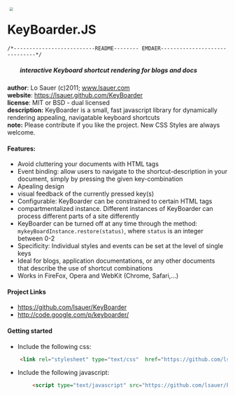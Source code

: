 <img src="http://lsauer.github.com/KeyBoarder/gh-pages/res/img/keyboard_grey.png" style="border:0px; margin:10px; margin-right:30px; float:left; zoom:0.5;">

KeyBoarder.JS
=============
    /*--------------------------README-------- EMDAER------------------------------*/
##### `    `*interactive Keyboard shortcut rendering for blogs and docs*



**author**: Lo Sauer (c)2011; www.lsauer.com  
**website**: https://lsauer.github.com/KeyBoarder  
**license**: MIT or BSD - dual licensed  
**description:**  KeyBoarder is a small, fast javascript library for dynamically rendering appealing, navigatable keyboard shortcuts  
**note:** Please contribute if you like the project. New CSS Styles are always welcome. <br>


#### Features:
 - Avoid cluttering your documents with HTML tags
 - Event binding: allow users to navigate to the shortcut-description in your document, simply by pressing the given key-combination
 - Apealing design
 - visual feedback of the currently pressed key(s)
 - Configurable: KeyBoarder can be constrained to certain HTML tags
 - compartmentalized instance. Different instances of KeyBoarder can process different parts of a site differently
 - KeyBoarder can be turned off at any time through the method: `mykeyBoardInstance.restore(status)`, where `status` is an integer between 0-2
 - Specificity: Individual styles and events can be set at the level of single keys
 - Ideal for blogs, application documentations, or any other documents that describe the use of shortcut combinations
 - Works in FireFox, Opera and WebKit (Chrome, Safari,...)

#### Project Links
- https://github.com/lsauer/KeyBoarder
- http://code.google.com/p/keyboarder/

#### Getting started
- Include the following css:  
```html
	<link rel="stylesheet" type="text/css"  href="https://github.com/lsauer/keyboarder/raw/master/keyboarder.css">
```

- Include the following javascript:  
```html
		<script type="text/javascript" src="https://github.com/lsauer/keyboarder/raw/master/keyboarder.js" charset="utf-8"></script>
```